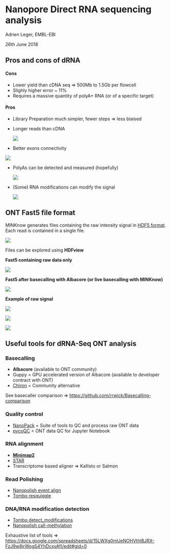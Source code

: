 # Nanopore Direct RNA sequencing analysis

Adrien Leger, EMBL-EBI

26th June 2018



## Pros and cons of dRNA

#### Cons

- Lower yield than cDNA seq => 500Mb to 1.5Gb per flowcell 
- Slighly higher error ~ 11%
- Requires a massive quantity of polyA+ RNA (or of a specific target)



#### Pros

- Library Preparation much simpler, fewer steps => less biaised

- Longer reads than cDNA

  ![](pictures/Slide17.png) 

- Better exons connectivity

![](pictures/exon_align.png)

* PolyAs can be detected and measured (hopefully)

  ![](pictures/Slide09.png)

* (Some) RNA modifications can modify the signal

  ![](/home/aleg/Drive/EBI/Teaching/Courses-and-Practicals/WTAC_Transcriptomics_2018/Nanopore_dRNA_Seq/pictures/Slide34.png)

   



## ONT Fast5 file format

MINKnow generates files containing the raw intensity signal in [HDF5 format](https://support.hdfgroup.org/HDF5/). Each read is contained in a single file.

![](pictures/HDF5.jpeg)



Files can be explored using **HDFview**

**Fast5 containing raw data only**

![](pictures/fast5_pre.png)

**Fast5 after basecalling with Albacore (or live basecalling with MINKnow)**

![](pictures/fast5_post.png)



**Example of raw signal**

![](pictures/Raw1.png)

![](pictures/Raw2.png)

![](pictures/Raw3.png)



## Useful tools for dRNA-Seq ONT analysis

### Basecalling

* **Albacore** (available to ONT community)
* Guppy = GPU accelerated version of Albacore (available to developer contract with ONT)
* [Chiron](https://github.com/haotianteng/chiron) = Community alternative

See basecaller comparison => https://github.com/rrwick/Basecalling-comparison

### Quality control

* [NanoPack](https://github.com/wdecoster/nanopack) = Suite of tools to QC and process raw ONT data
* [pycoQC](https://github.com/a-slide/pycoQC) = ONT data QC for Jupyter Notebook

### RNA alignment

* [**Minimap2** ](https://github.com/lh3/minimap2)
* [STAR](https://github.com/alexdobin/STAR)
* Transcriptome based aligner => Kallisto or Salmon

### Read Polishing

* [Nanopolish event align](https://nanopolish.readthedocs.io/en/latest/)
* [Tombo resquiggle](https://nanoporetech.github.io/tombo/)

### DNA/RNA modification detection

* [Tombo detect_modifications](https://nanoporetech.github.io/tombo/)
* [Nanopolish call-methylation](https://nanopolish.readthedocs.io/en/latest/quickstart_call_methylation.html)

Exhaustive list of tools => https://docs.google.com/spreadsheets/d/15LWXg0mUeNOHVthl8JRX-FzJ9w8jrWogS4YhDcxyAfI/edit#gid=0
